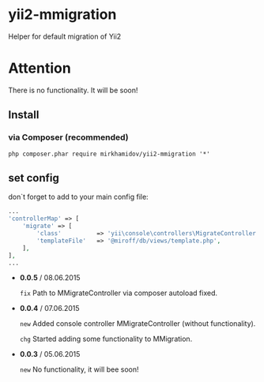 yii2-mmigration
=

Helper for default migration of Yii2

# Attention

There is no functionality. It will be soon!


Install
-------

### via Composer (recommended)

`php composer.phar require mirkhamidov/yii2-mmigration '*'`


## set config

don`t forget to add to your main config file:

```php
...
'controllerMap' => [
    'migrate' => [
        'class'          => 'yii\console\controllers\MigrateController',
        'templateFile'   => '@miroff/db/views/template.php',
    ],
],
...
```



* **0.0.5** / 08.06.2015

    `fix` Path to MMigrateController via composer autoload fixed.


* **0.0.4** / 07.06.2015

    `new` Added console controller MMigrateController (without functionality).

    `chg` Started adding some functionality to MMigration.

* **0.0.3** / 05.06.2015

    `new` No functionality, it will bee soon!
